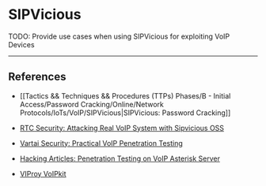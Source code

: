 # SIPVicious

TODO: Provide use cases when using SIPVicious for exploiting VoIP Devices

---
## References

- [[Tactics && Techniques && Procedures (TTPs) Phases/B - Initial Access/Password Cracking/Online/Network Protocols/IoTs/VoIP/SIPVicious|SIPVicious: Password Cracking]]

- [RTC Security: Attacking Real VoIP System with Sipvicious OSS](https://www.rtcsec.com/article/attacking-real-voip-system-with-sipvicious-oss/)

- [Vartai Security: Practical VoIP Penetration Testing](https://medium.com/vartai-security/practical-voip-penetration-testing-a1791602e1b4)

- [Hacking Articles: Penetration Testing on VoIP Asterisk Server](https://www.hackingarticles.in/penetration-testing-on-voip-asterisk-server/)

- [VIProy VoIPkit](https://github.com/fozavci/viproy-voipkit)